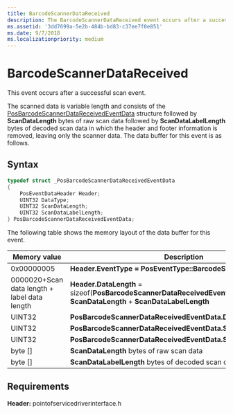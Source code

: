 ```yaml
---
title: BarcodeScannerDataReceived
description: The BarcodeScannerDataReceived event occurs after a successful scan event.
ms.assetid: '3dd7699a-5e2b-484b-bd83-c37ee7f0e851'
ms.date: 9/7/2018
ms.localizationpriority: medium
---
```


# BarcodeScannerDataReceived

This event occurs after a successful scan event.

The scanned data is variable length and consists of the [PosBarcodeScannerDataReceivedEventData](https://docs.microsoft.com/windows-hardware/drivers/ddi/content/pointofservicedriverinterface/ns-pointofservicedriverinterface-_posbarcodescannerdatareceivedeventdata
) structure followed by **ScanDataLength** bytes of raw scan data followed by **ScanDataLabelLength** bytes of decoded scan data in which the header and footer information is removed, leaving only the scanner data. The data buffer for this event is as follows.

## Syntax

```cpp
typedef struct _PosBarcodeScannerDataReceivedEventData
{
    PosEventDataHeader Header;
    UINT32 DataType;
    UINT32 ScanDataLength;
    UINT32 ScanDataLabelLength;
} PosBarcodeScannerDataReceivedEventData;
```

The following table shows the memory layout of the data buffer for this event.

| Memory value                                            | Description                                                                                                                          |
|---------------------------------------------------------|--------------------------------------------------------------------------------------------------------------------------------------|
| 0x00000005                                   | **Header.EventType = PosEventType::BarcodeScannerDataReceived**                                                           |
| 0000020+Scan data length + label data length | **Header.DataLength** = sizeof(**PosBarcodeScannerDataReceivedEventData**) + **ScanDataLength** + **ScanDataLabelLength** |
| UINT32                                       | **PosBarcodeScannerDataReceivedEventData.DataType**                                                                       |
| UINT32                                       | **PosBarcodeScannerDataReceivedEventData.ScanDataLength**                                                                 |
| UINT32                                       | **PosBarcodeScannerDataReceivedEventData.ScanDataLabelLength**                                                            |
| byte \[\]                                    | **ScanDataLength** bytes of raw scan data                                                                                 |
| byte \[\]                                    | **ScanDataLabelLength** bytes of decoded scan data                                                                     |

## Requirements

**Header:** pointofservicedriverinterface.h
